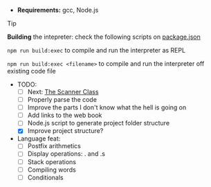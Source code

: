 - **Requirements:** gcc, Node.js

> [!TIP]
> **Building** the intepreter: check the following scripts on [package.json](package.json)
>
> `npm run build:exec` to compile and run the interpreter as REPL
>
> `npm run build:exec <filename>` to compile and run the interpreter off existing code file

- TODO: 
    - [ ] Next: [The Scanner Class](https://craftinginterpreters.com/scanning.html#the-scanner-class)
    - [ ] Properly parse the code
    - [ ] Improve the parts I don't know what the hell is going on
    - [ ] Add links to the web book
    - [ ] Node.js script to generate project folder structure
    - [X] Improve project structure?

- Language feat:
    - [ ] Postfix arithmetics
    - [ ] Display operations: . and .s
    - [ ] Stack operations
    - [ ] Compiling words
    - [ ] Conditionals
